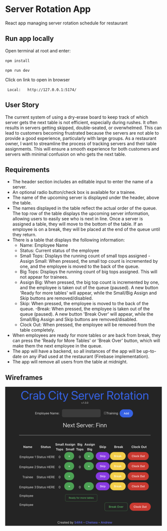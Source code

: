 # Server Rotation App
React app managing server rotation schedule for restaurant

## Run app locally
Open terminal at root and enter:

`npm install`

`npm run dev`


Click on link to open in browser

` Local:   http://127.0.0.1:5174/`


## User Story
The current system of using a dry-erase board to keep track of which server gets the next table is not efficient, especially during rushes. It often results in servers getting skipped, double-seated, or overwhelmed. This can lead to customers becoming frustrated because the servers are not able to provide a good experience, particularly with large groups. As a restaurant owner, I want to streamline the process of tracking servers and their table assignments. This will ensure a smooth experience for both customers and servers with minimal confusion on who gets the next table.


## Requirements
- The header section includes an editable input to enter the name of a server.
- An optional radio button/check box is available for a trainee.
- The name of the upcoming server is displayed under the header, above the table.
- The names displayed in the table reflect the actual order of the queue. The top row of the table displays the upcoming server information, allowing users to easily see who is next in line. Once a server is assigned a table, they will move to the bottom of the table. If an employee is on a break, they will be placed at the end of the queue until they return.
- There is a table that displays the following information:
  - Name: Employee Name
  - Status: Current status of the employee
  - Small Tops: Displays the running count of small tops assigned
   -Assign Small: When pressed, the small top count is incremented by one, and the employee is moved to the back of the queue.
  - Big Tops: Displays the running count of big tops assigned. This will not appear for trainees.
  - Assign Big: When pressed, the big top count is incremented by one, and the employee is taken out of the queue (paused). A new button 'Ready for more tables' will appear, while the Small/Big Assign and Skip buttons are removed/disabled.
  - Skip: When pressed, the employee is moved to the back of the queue.
   -Break: When pressed, the employee is taken out of the queue (paused). A new button 'Break Over' will appear, while the Small/Big Assign and Skip buttons are removed/disabled.
  - Clock Out: When pressed, the employee will be removed from the table completely.
- When employees are ready for more tables or are back from break, they can press the 'Ready for More Tables' or 'Break Over' button, which will make them the next employee in the queue.
- The app will have a backend, so all instances of the app will be up-to-date on any iPad used at the restaurant (Firebase implementation).
- The app will remove all users from the table at midnight.


## Wireframes
<!-- ![wireframe](./src/assets/wireframe.png)
![wireframe2](./src/assets/wireframe2.png) -->
![wireframe3](./src/assets/wireframe3.png)



